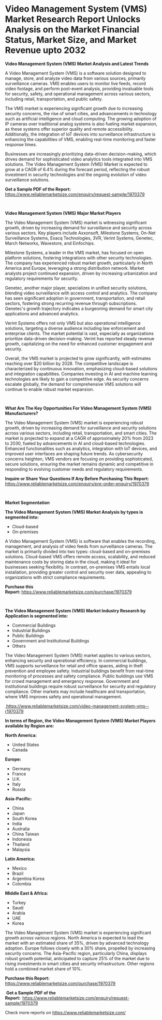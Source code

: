 <p><h1>Video Management System (VMS) Market Research Report Unlocks Analysis on the Market Financial Status, Market Size, and Market Revenue upto 2032</h1></p><p><strong>Video Management System (VMS) Market Analysis and Latest Trends</strong></p>
<p><p>A Video Management System (VMS) is a software solution designed to manage, store, and analyze video data from various sources, primarily surveillance cameras. VMS enables users to monitor live feeds, record video footage, and perform post-event analysis, providing invaluable tools for security, safety, and operational management across various sectors, including retail, transportation, and public safety.</p><p>The VMS market is experiencing significant growth due to increasing security concerns, the rise of smart cities, and advancements in technology such as artificial intelligence and cloud computing. The growing adoption of IP cameras over traditional analog systems is also fueling market expansion, as these systems offer superior quality and remote accessibility. Additionally, the integration of IoT devices into surveillance infrastructure is enhancing the capabilities of VMS, enabling real-time monitoring and faster response times.</p><p>Businesses are increasingly prioritizing data-driven decision-making, which drives demand for sophisticated video analytics tools integrated into VMS solutions. The Video Management System (VMS) Market is expected to grow at a CAGR of 6.4% during the forecast period, reflecting the robust investment in security technologies and the ongoing evolution of video surveillance solutions.</p></p>
<p><strong>Get a Sample PDF of the Report:&nbsp;</strong> <a href="https://www.reliablemarketsize.com/enquiry/request-sample/1970379?utm_campaign=2773&utm_medium=2&utm_source=Github&utm_content=ia&utm_term=11032025&utm_id=video-management-system-vms">https://www.reliablemarketsize.com/enquiry/request-sample/1970379</a></p>
<p>&nbsp;</p>
<p><strong>Video Management System (VMS) Major Market Players</strong></p>
<p><p>The Video Management System (VMS) market is witnessing significant growth, driven by increasing demand for surveillance and security across various sectors. Key players include Axxonsoft, Milestone Systems, On-Net Surveillance Systems, Exacq Technologies, 3VR, Verint Systems, Genetec, March Networks, Wavestore, and Einfochips.</p><p>Milestone Systems, a leader in the VMS market, has focused on open platform solutions, fostering integrations with other security technologies. The company has experienced robust market growth, particularly in North America and Europe, leveraging a strong distribution network. Market analysts project continued expansion, driven by increasing urbanization and regulatory requirements for security.</p><p>Genetec, another major player, specializes in unified security solutions, blending video surveillance with access control and analytics. The company has seen significant adoption in government, transportation, and retail sectors, fostering strong recurring revenue through subscriptions. Genetec's growth trajectory indicates a burgeoning demand for smart city applications and advanced analytics.</p><p>Verint Systems offers not only VMS but also operational intelligence solutions, targeting a diverse audience including law enforcement and enterprise clients. The market potential is vast, especially as organizations prioritize data-driven decision-making. Verint has reported steady revenue growth, capitalizing on the need for enhanced customer engagement and security.</p><p>Overall, the VMS market is projected to grow significantly, with estimates reaching over $20 billion by 2028. The competitive landscape is characterized by continuous innovation, emphasizing cloud-based solutions and integration capabilities. Companies investing in AI and machine learning technologies are likely to gain a competitive edge. As security concerns escalate globally, the demand for comprehensive VMS solutions will continue to enable robust market expansion.</p></p>
<p>&nbsp;</p>
<p><strong>What Are The Key Opportunities For Video Management System (VMS) Manufacturers?</strong></p>
<p><p>The Video Management System (VMS) market is experiencing robust growth, driven by increasing demand for surveillance and security solutions across various sectors, including retail, transportation, and smart cities. The market is projected to expand at a CAGR of approximately 20% from 2023 to 2030, fueled by advancements in AI and cloud-based technologies. Enhanced functionalities such as analytics, integration with IoT devices, and improved user interfaces are shaping future trends. As cybersecurity concerns heighten, VMS vendors are focusing on providing sophisticated, secure solutions, ensuring the market remains dynamic and competitive in responding to evolving customer needs and regulatory requirements.</p></p>
<p><strong>Inquire or Share Your Questions If Any Before Purchasing This Report:</strong> <a href="https://www.reliablemarketsize.com/enquiry/pre-order-enquiry/1970379?utm_campaign=2773&utm_medium=2&utm_source=Github&utm_content=ia&utm_term=11032025&utm_id=video-management-system-vms">https://www.reliablemarketsize.com/enquiry/pre-order-enquiry/1970379</a></p>
<p>&nbsp;</p>
<p><strong>Market Segmentation</strong></p>
<p><strong>The Video Management System (VMS) Market Analysis by types is segmented into:</strong></p>
<p><ul><li>Cloud-based</li><li>On-premises</li></ul></p>
<p><p>A Video Management System (VMS) is software that enables the recording, management, and analysis of video feeds from surveillance cameras. The market is primarily divided into two types: cloud-based and on-premises solutions. Cloud-based VMS offers remote access, scalability, and reduced maintenance costs by storing data in the cloud, making it ideal for businesses seeking flexibility. In contrast, on-premises VMS entails local installation, providing greater control and security over data, appealing to organizations with strict compliance requirements.</p></p>
<p><strong>Purchase this Report:&nbsp;</strong><a href="https://www.reliablemarketsize.com/purchase/1970379?utm_campaign=2773&utm_medium=2&utm_source=Github&utm_content=ia&utm_term=11032025&utm_id=video-management-system-vms">https://www.reliablemarketsize.com/purchase/1970379</a></p>
<p>&nbsp;</p>
<p><strong>The Video Management System (VMS) Market Industry Research by Application is segmented into:</strong></p>
<p><ul><li>Commercial Buildings</li><li>Industrial Buildings</li><li>Public Buildings</li><li>Government and Institutional Buildings</li><li>Others</li></ul></p>
<p><p>The Video Management System (VMS) market applies to various sectors, enhancing security and operational efficiency. In commercial buildings, VMS supports surveillance for retail and office spaces, aiding in theft prevention and employee safety. Industrial buildings benefit from real-time monitoring of processes and safety compliance. Public buildings use VMS for crowd management and emergency response. Government and institutional buildings require robust surveillance for security and regulatory compliance. Other markets may include healthcare and transportation, where VMS improves safety and operational management.</p></p>
<p><a href="https://www.reliablemarketsize.com/video-management-system-vms--r1970379?utm_campaign=2773&utm_medium=2&utm_source=Github&utm_content=ia&utm_term=11032025&utm_id=video-management-system-vms">&nbsp;https://www.reliablemarketsize.com/video-management-system-vms--r1970379</a></p>
<p><strong>In terms of Region, the Video Management System (VMS) Market Players available by Region are:</strong></p>
<p>
    <p> <strong> North America: </strong>
        <ul>
            <li>United States</li>
            <li>Canada</li>
        </ul>
        </p> 
    <p> <strong> Europe: </strong>
        <ul>
            <li>Germany</li>
            <li>France</li>
            <li>U.K.</li>
            <li>Italy</li>
            <li>Russia</li>
        </ul>
        </p> 
    <p> <strong> Asia-Pacific: </strong>
        <ul>
            <li>China</li>
            <li>Japan</li>
            <li>South Korea</li>
            <li>India</li>
            <li>Australia</li>
            <li>China Taiwan</li>
            <li>Indonesia</li>
            <li>Thailand</li>
            <li>Malaysia</li>
        </ul>
        </p> 
    <p> <strong> Latin America: </strong>
        <ul>
            <li>Mexico</li>
            <li>Brazil</li>
            <li>Argentina Korea</li>
            <li>Colombia</li>
        </ul>
        </p> 
    <p> <strong> Middle East & Africa: </strong>
        <ul>
            <li>Turkey</li>
            <li>Saudi</li>
            <li>Arabia</li>
            <li>UAE</li>
            <li>Korea</li>
        </ul>
    </p>
    </p>
<p><p>The Video Management System (VMS) market is experiencing significant growth across various regions. North America is expected to lead the market with an estimated share of 35%, driven by advanced technology adoption. Europe follows closely with a 30% share, propelled by increasing security concerns. The Asia-Pacific region, particularly China, displays robust growth potential, anticipated to capture 25% of the market due to rising investments in smart cities and security infrastructure. Other regions hold a combined market share of 10%.</p></p>
<p><strong>Purchase this Report: </strong><a href="https://www.reliablemarketsize.com/purchase/1970379?utm_campaign=2773&utm_medium=2&utm_source=Github&utm_content=ia&utm_term=11032025&utm_id=video-management-system-vms">https://www.reliablemarketsize.com/purchase/1970379</a></p>
<p>&nbsp;<strong>Get a Sample PDF of the Report:&nbsp;&nbsp;</strong><a href="https://www.reliablemarketsize.com/enquiry/request-sample/1970379?utm_campaign=2773&utm_medium=2&utm_source=Github&utm_content=ia&utm_term=11032025&utm_id=video-management-system-vms">https://www.reliablemarketsize.com/enquiry/request-sample/1970379</a></p>
<p><strong></strong></p>
<p>Check more reports on <a href="https://www.reliablemarketsize.com/?utm_campaign=2773&utm_medium=2&utm_source=Github&utm_content=ia&utm_term=11032025&utm_id=video-management-system-vms">https://www.reliablemarketsize.com/</a></p>